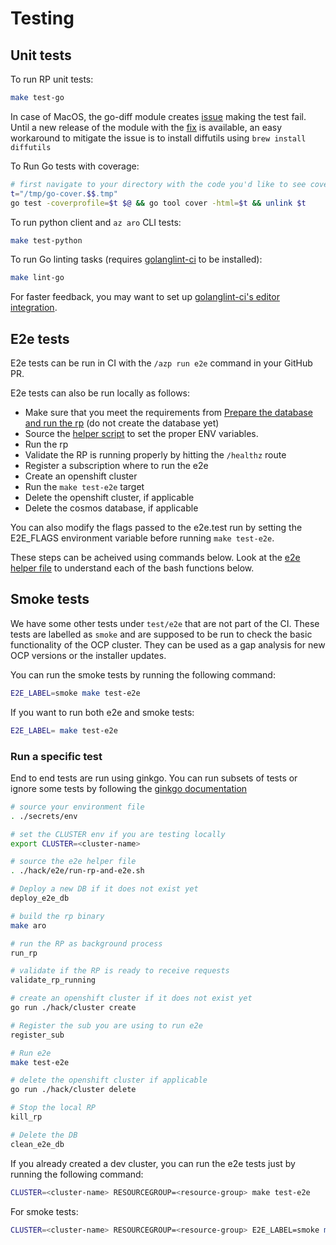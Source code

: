 # Testing

## Unit tests

To run RP unit tests:

```bash
make test-go
```

In case of MacOS, the go-diff module creates [issue](https://github.com/golangci/golangci-lint/issues/3087) making the test fail. Until a new release of the module with the [fix](https://github.com/sourcegraph/go-diff/pull/65) is available, an easy workaround to mitigate the issue is to install diffutils using `brew install diffutils`

To Run Go tests with coverage:

```bash
# first navigate to your directory with the code you'd like to see coverage on
t="/tmp/go-cover.$$.tmp" 
go test -coverprofile=$t $@ && go tool cover -html=$t && unlink $t
```

To run python client and `az aro` CLI tests:

```bash
make test-python
```

To run Go linting tasks (requires [golanglint-ci](https://golangci-lint.run/usage/install/) to be installed):

```bash
make lint-go
```

For faster feedback, you may want to set up [golanglint-ci's editor integration](https://golangci-lint.run/usage/integrations/).

## E2e tests

E2e tests can be run in CI with the `/azp run e2e` command in your GitHub PR.

E2e tests can also be run locally as follows:
- Make sure that you meet the requirements from [Prepare the database and run the rp](./deploy-development-rp.md) (do not create the database yet)
- Source the [helper script](../hack/e2e/run-rp-and-e2e.sh) to set the proper ENV variables.
- Run the rp
- Validate the RP is running properly by hitting the `/healthz` route
- Register a subscription where to run the e2e
- Create an openshift cluster
- Run the `make test-e2e` target
- Delete the openshift cluster, if applicable
- Delete the cosmos database, if applicable

You can also modify the flags passed to the e2e.test run by setting the E2E_FLAGS environment variable before running `make test-e2e`.

These steps can be acheived using commands below.  Look at the [e2e helper
file](../hack/e2e/run-rp-and-e2e.sh) to understand each of the bash functions
below.

## Smoke tests

We have some other tests under `test/e2e` that are not part of the CI.
These tests are labelled as `smoke` and are supposed to be run to check the basic functionality of the OCP cluster.
They can be used as a gap analysis for new OCP versions or the installer updates.

You can run the smoke tests by running the following command:

```bash
E2E_LABEL=smoke make test-e2e
```

If you want to run both e2e and smoke tests:

```bash
E2E_LABEL= make test-e2e
```

### Run a specific test

End to end tests are run using ginkgo. You can run subsets of tests or ignore some tests by following the [ginkgo documentation](https://onsi.github.io/ginkgo/#filtering-specs)

```bash
# source your environment file
. ./secrets/env

# set the CLUSTER env if you are testing locally
export CLUSTER=<cluster-name>

# source the e2e helper file
. ./hack/e2e/run-rp-and-e2e.sh

# Deploy a new DB if it does not exist yet
deploy_e2e_db

# build the rp binary
make aro

# run the RP as background process
run_rp

# validate if the RP is ready to receive requests
validate_rp_running

# create an openshift cluster if it does not exist yet
go run ./hack/cluster create

# Register the sub you are using to run e2e
register_sub

# Run e2e
make test-e2e

# delete the openshift cluster if applicable
go run ./hack/cluster delete

# Stop the local RP
kill_rp

# Delete the DB
clean_e2e_db
```

If you already created a dev cluster, you can run the e2e tests just by running the following command:

```bash
CLUSTER=<cluster-name> RESOURCEGROUP=<resource-group> make test-e2e
```

For smoke tests:

```bash
CLUSTER=<cluster-name> RESOURCEGROUP=<resource-group> E2E_LABEL=smoke make test-e2e
```
